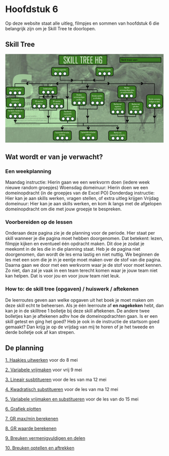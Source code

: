 # Hoofdstuk 6

Op deze website staat alle uitleg, filmpjes en sommen van hoofdstuk 6 die belangrijk zijn om je Skill Tree te doorlopen.

## Skill Tree

![](./Figuren/Skilltree.JPG) 

## Wat wordt er van je verwacht?

### Een weekplanning

Maandag instructie: Hierin gaan we een werkvorm doen (iedere week nieuwe random groepjes)
Woensdag domeinuur: Hierin doen we een domeinopdracht (in de groepjes van de Excel PO)
Donderdag instructie: Hier kan je aan skills werken, vragen stellen, of extra uitleg krijgen
Vrijdag domeinuur: Hier kan je aan skills werken, en kom ik langs met de afgelopen domeinopdracht om die met jouw groepje te bespreken.

### Voorbereiden op de lessen

Onderaan deze pagina zie je de planning voor de periode. Hier staat per skill wanneer je die pagina moet hebben doorgenomen. Dat betekent: lezen, filmpje kijken en eventueel één opdracht maken. Dit doe je zodat je meekomt in de les die in die planning staat. Heb je de pagina niet doorgenomen, dan wordt de les erna lastig en niet nuttig. We beginnen de les met een som die je in je eentje moet maken over de stof van die pagina. Daarna gaan we door met een werkvorm waar je de stof voor moet kennen. Zo niet, dan zal je vaak in een team terecht komen waar je jouw team niet kan helpen. Dat is voor jou en voor jouw team niet leuk.

### How to: de skill tree (opgaven) / huiswerk / aftekenen

De leerroutes geven aan welke opgaven uit het boek je moet maken om deze skill echt te beheersen. Als je één leerroute af **en nagekeken** hebt, dan kan je in de skilltree 1 bolletje bij deze skill aftekenen. De andere twee bolletjes kan je aftekenen adhv hoe de domeinopdrachten gaan. Is er een skill getest en ging het goed? Heb je ook in de instructie de startsom goed gemaakt? Dan krijg je op de vrijdag van mij te horen of je het tweede en derde bolletje ook af kan strepen.

## De planning

[1. Haakjes uitwerken](01.Haakjes_uitwerken.md) voor do 8 mei

[2. Variabele vrijmaken](02.Variabele_vrijmaken.md) voor vrij 9 mei

[3. Lineair susbtitueren](03.Lineair_susbtitueren.md) voor de les van ma 12 mei

[4. Kwadratisch substitueren](04.Kwadratisch_substitueren.md) voor de les van ma 12 mei

[5. Variabele vrijmaken en substitueren](05.Variabele_vrijmaken_en_substitueren.md) voor de les van do 15 mei

[6. Grafiek plotten](06.Grafiek_plotten.md)

[7. GR max/min berekenen](07.GR_max_min.md)

[8. GR waarde berekenen](08.GR_waarde_berekenen.md)

[9. Breuken vermenigvuldigen en delen](09.Breuken_verm_delen.md)

[10. Breuken optellen en aftrekken](10.Breuken_opt_aft.md)
